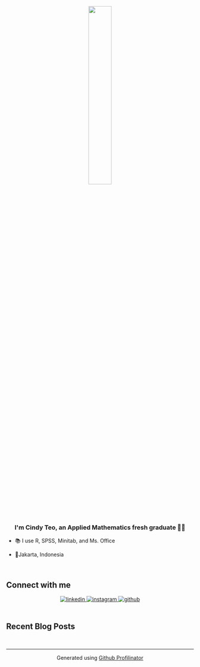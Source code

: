 <div align="center">
<img src="https://rishavanand.github.io/static/images/greetings.gif" align="center" style="width: 35%" />
</div>  
  

### <div align="center">I'm Cindy Teo, an Applied Mathematics fresh graduate 👩‍💻</div>  
  

- 📚 I use R, SPSS, Minitab, and Ms. Office  
  

- 📍Jakarta, Indonesia  
  

<br/>  


## Connect with me  
<div align="center">
<a href="https://linkedin.com/in/cindy-teo-102" target="_blank">
<img src=https://img.shields.io/badge/linkedin-%231E77B5.svg?&style=for-the-badge&logo=linkedin&logoColor=white alt=linkedin style="margin-bottom: 5px;" />
</a>
<a href="https://instagram.com/cindyteo_" target="_blank">
<img src=https://img.shields.io/badge/instagram-%23000000.svg?&style=for-the-badge&logo=instagram&logoColor=white alt=instagram style="margin-bottom: 5px;" />
</a>
<a href="https://github.com/CindyTeo" target="_blank">
<img src=https://img.shields.io/badge/github-%2324292e.svg?&style=for-the-badge&logo=github&logoColor=white alt=github style="margin-bottom: 5px;" />
</a>  
</div>  
  

<br/>  


## Recent Blog Posts  
<!-- BLOG-POST-LIST:START -->  

<!-- BLOG-POST-LIST:END -->
<br />

----
<div align="center">Generated using <a href="https://profilinator.rishav.dev/" target="_blank">Github Profilinator</a></div>
